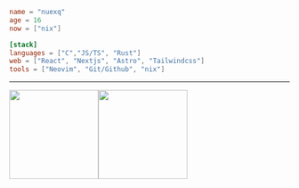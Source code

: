 ```toml
name = "nuexq"
age = 16
now = ["nix"]

[stack]
languages = ["C","JS/TS", "Rust"]
web = ["React", "Nextjs", "Astro", "Tailwindcss"]
tools = ["Neovim", "Git/Github", "nix"]
```

 
---
<img src="https://github-readme-stats.vercel.app/api/top-langs/?username=nuexq&theme=aura&show_icons=true&hide_border=true&layout=compact" height="160" /><img src="https://github-readme-stats.vercel.app/api?username=nuexq&show_icons=true&hide=contribs&theme=aura&hide_border=true&text_bold=false" height="160" />
